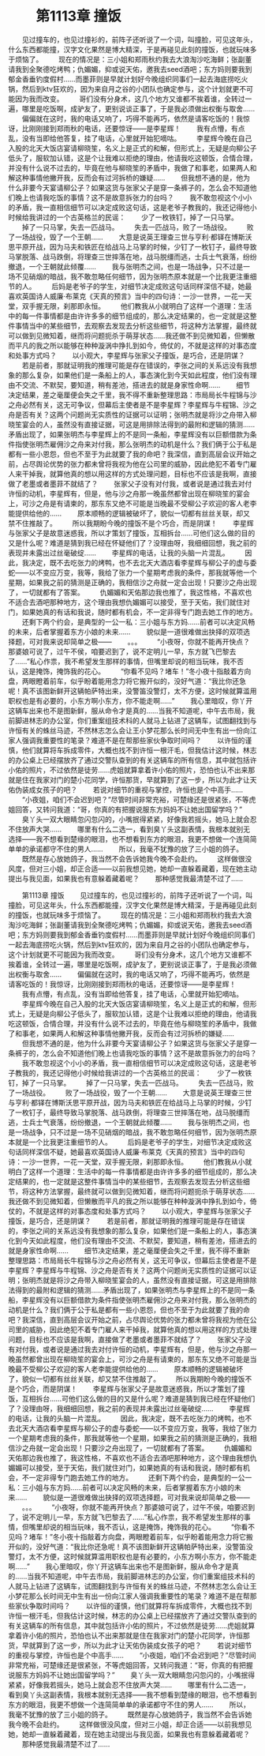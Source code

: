 # 　　第1113章 撞饭
　　见过撞车的，也见过撞衫的，前阵子还听说了一个词，叫撞脸，可见这年头，什么东西都能撞，汉字文化果然是博大精深，于是再碰见此刻的撞饭，也就玩味多于烦恼了。
　　现在的情况是：三小姐和郑雨秋约我去大浪淘沙吃海鲜；张副董请我到全聚德吃烤鸭；仇媚媚，抑或说天佑，邀我去seed酒吧；东方妈则要我到郁金香垂钓度假村……而墨菲则是早就计划好今晚组织同事们一起去海底捞吃火锅，然后到ktv狂欢的，因为来自月之谷的小团队也确定参与，这个计划就更不可能因为我而改变。
　　哥们没有分身术，这几个地方又谁都不挨着谁，全转过一遍，哪里是吃饭啊，成驴友了，更别说谈正事了，于是我必须做出权衡与取舍……
　　偏偏就在这时，我的电话又响了，巧得不能再巧，依然是请客吃饭的！我惊讶，比刚刚接到郑雨秋的电话，还要惊讶——是李星辉！
　　我有点懵，有点乱，没有当即给他答复，挂了电话，心里就开始犯嘀咕。
　　李星辉今晚在自己入股的北天大饭店宴请柳晓笙，名义上是正式的和解，但形式上，无疑是向柳公子低头了，服软加认错，这是个让我难以拒绝的理由，他请我吃这顿饭，合情合理，并没有什么说不过去的，毕竟在他与柳晓笙的矛盾中，我做了和事老，如果两人和解这种事情他撇开我，反而会有过河拆桥的嫌疑……
　　但我想不通的是，他为什么非要今天宴请柳公子？如果这货与张家父子是穿一条裤子的，怎么会不知道他们晚上也请我吃饭的事情？这不是故意拆张力的台吗？
　　我不敢忽视这个小小的矛盾，我一直相信细节可以决定成败这句话，这是老爷子教我的，我还记得他小时候给我讲过的一个古英格兰的民谣：
　　少了一枚铁钉，掉了一只马掌。
　　掉了一只马掌，失去一匹战马。
　　失去一匹战马，败了一场战役。
　　败了一场战役，毁了一个王朝……
　　大意是说英王理查三世与亨利·都铎在博斯沃思平原开战，因为马夫和铁匠在给战马上马掌的时候，少钉了一枚钉子，最终导致马掌脱落、战马跌倒，将理查三世摔落在地，战马脱缰而逃，士兵士气衰落，纷纷撤退，一个王朝就此倾覆……
　　我与张明杰之间，也是一场战争，只不过是一场不见硝烟的暗战，我不敢忽略任何细节，因为张明杰原本就是一个比我更注重细节的人。
　　后妈是老爷子的学生，对细节决定成败这句话同样深信不疑，她最喜欢英国诗人威廉·布莱克《天真的预言》当中的四句诗：一沙一世界，一花一天堂，双手握无限，刹那即永恒。
　　他们教我从小就明白了这样一个道理：生活中的每一件事情都是由许许多多的细节组成的，那么决定结果的，也一定就是这整件事情当中的某些细节，去观察去发现去分析这些细节，将这种方法掌握，最终就可以做到见微知着，继而将问题扼杀于萌芽状态……我还做不到见微知着，但懒散而平凡的我之所以能够在种种漩涡中挣扎到如今，倚仗的，不就是这样的对事态度和处事方式吗？
　　以小观大，李星辉与张家父子撞饭，是巧合，还是阴谋？
　　若是前者，那就证明我的推理可能是存在错误的，李张之间的关系远没有我想象的那么复杂，如果他们是一条船上的人，事态演化到今天如此程度，他们没有理由不交流、不默契，要知道，稍有差池，搭进去的就是身家性命啊……
　　细节决定结果，差之毫厘便会失之千里，我不得不重新整理思路：市局局长牛程锦与沙之舟必然有关，这无可争议，但幕后主使者是不是李星辉？李星辉与牛程锦、沙之舟是否有关？这两个问题尚无实质性的证据可以证明；张明杰就是将沙之舟带入柳晓笙宴会的人，虽然没有直接证据，可这是用排除法得到的最附和逻辑的猜测……矛盾出现了，如果张明杰与李星辉上的不是同一条船，李星辉没有以巨额借款为条件指使张明杰雇佣沙之舟来对付我，那么张明杰的动机是什么？我们俩于公于私是都有一些小恩怨，但也不至于为此就要了我的命吧？我深信，直到高层会议开始之前，占尽舆论优势的张力都未曾将我视为他在公司里的威胁，因此绝犯不着专门雇人来干掉我，就算他真的想以用这样的方式处理问题，目标也不应该是我啊，直接做了老墨或者墨菲不就结了？
　　张家父子没有对付我，或者说是通过我去对付许恒的动机，李星辉有，但是，他与沙之舟那一晚虽然都曾出现在柳晓笙的宴会上，可沙之舟是有请柬的，那东东又绝不可能是当晚最不受柳公子欢迎的客人老李能提供给他的……
　　原本顺畅的逻辑被破坏了，貌似一切都有丝丝关联，却又禁不住推敲了。
　　所以我期盼今晚的撞饭不是个巧合，而是阴谋！
　　李星辉与张家父子是故意迷惑我，所以才策划了撞饭，互相拆台……可他们这么做的目的又是什么呢？难道是猜到我已经在怀疑他们了？没理由呀，我细细回想，我之前的表现并未露出过丝毫破绽……
　　李星辉的电话，让我的头脑一片混乱。
　　因此，我决定，既不去吃张力的烤鸭，也不去北天大酒店看李星辉与柳公子的虚与委蛇——以不变应万变，我等，我给了张力一个星期考虑我的条件，那我就等他一个星期，如果我之前的猜测是正确的，我相信沙之舟就一定会出现！只要沙之舟出现了，一切就都有了答案。
　　仇媚媚和天佑那边我也推了，我这性格，不喜欢也不适合去酒吧那种地方，这个理由我想仇媚媚可以接受，至于天佑，我们就住对门，如果她真的有话和我说，随时都有机会，不一定非得专门跑去她工作的地方。
　　还剩下两个约会，是典型的一公一私：三小姐与东方妈……前者可以决定风畅的未来，后者掌握着东方小娘的未来……
　　貌似是一道很难做出抉择的双项选择题，可对我来说却简单之极——
　　。。。
　　“小夜呀，你就不能再开快点？那婆娘可说了，过午不侯，咱要迟到了，说不定明儿一早，东方就飞巴黎去了……”私心作祟，我不希望发生那样的事情，但嘴里却说的相当玩味，我不否认，这是掩饰，掩饰我的花心。
　　“你看不见吗？堵车！”冬小夜十指敲着方向盘，两眼瞪着前车，似乎盼着能用念力将它搬开似的，没好气道：“我比你还急呢！真不该图新鲜开这辆帕萨特出来，没警笛没警灯，太不方便，这时候就算滥用职权也是有必要的，小东方啊小东方，你不能走啊……”
　　我心里暗叹，你丫开这辆车出来也不是图新鲜，服从命令才是真的……当我不知道呢，中午去市局，我前脚进林志的办公室，你们重案组技术科的人就马上钻进了这辆车，试图翻找到与许恒有关的蛛丝马迹，不然林志怎么会让王小梦花那么长时间无中生有出一份向江家人强调我重要性的笔录？难道不是在帮那些家伙争取时间吗？
　　以许恒的谨慎，他们就算将车拆成零件，大概也找不到许恒一根汗毛，但我估计这时候，林志的办公桌上已经摆放齐了通过交警队查到的有关这辆车的所有信息，其中就包括许小佑的照片，不过依然是徒劳……虎姐就算拿着许小佑的照片，恐怕也认不出来那就是住在我家对门的楚小花同学，许恒那货，早就算到了这一步，所以为此才让天佑伪装成女孩子的吧？
　　若说对细节的重视与掌控，许恒也是个中高手……
　　“小夜姐，咱们不会迟到吧？”尽管时间非常充裕，可楚缘还是很紧张，不等虎姐回答，又转问我道：“哥，你真的有把握说服东方妈妈不让她出国留学吗？”
　　臭丫头一双大眼睛忽闪忽闪的，小嘴抿得紧紧，好像我若摇头，她马上就会忍不住放声大哭……
　　哪里有什么二选一，看到臭丫头这副表情，我根本就别无选择——我不想看到楚缘的眼泪，也不想看到东方的眼泪，我更不想做一个连简简单单的承诺都守不住的男人……
　　所以，我毫不犹豫的放了三小姐的鸽子。
　　既然是存心放她鸽子，我当然不会告诉她我今晚不会赴约。
　　这样做很没风度，但对三小姐，却正合适——以前我想见她，她却一直躲着藏着，现在她主动提出与我见面，如果我也有意躲着藏着呢？
　　那种感觉我最清楚不过了……

　　第1113章 撞饭
　　见过撞车的，也见过撞衫的，前阵子还听说了一个词，叫撞脸，可见这年头，什么东西都能撞，汉字文化果然是博大精深，于是再碰见此刻的撞饭，也就玩味多于烦恼了。
　　现在的情况是：三小姐和郑雨秋约我去大浪淘沙吃海鲜；张副董请我到全聚德吃烤鸭；仇媚媚，抑或说天佑，邀我去seed酒吧；东方妈则要我到郁金香垂钓度假村……而墨菲则是早就计划好今晚组织同事们一起去海底捞吃火锅，然后到ktv狂欢的，因为来自月之谷的小团队也确定参与，这个计划就更不可能因为我而改变。
　　哥们没有分身术，这几个地方又谁都不挨着谁，全转过一遍，哪里是吃饭啊，成驴友了，更别说谈正事了，于是我必须做出权衡与取舍……
　　偏偏就在这时，我的电话又响了，巧得不能再巧，依然是请客吃饭的！我惊讶，比刚刚接到郑雨秋的电话，还要惊讶——是李星辉！
　　我有点懵，有点乱，没有当即给他答复，挂了电话，心里就开始犯嘀咕。
　　李星辉今晚在自己入股的北天大饭店宴请柳晓笙，名义上是正式的和解，但形式上，无疑是向柳公子低头了，服软加认错，这是个让我难以拒绝的理由，他请我吃这顿饭，合情合理，并没有什么说不过去的，毕竟在他与柳晓笙的矛盾中，我做了和事老，如果两人和解这种事情他撇开我，反而会有过河拆桥的嫌疑……
　　但我想不通的是，他为什么非要今天宴请柳公子？如果这货与张家父子是穿一条裤子的，怎么会不知道他们晚上也请我吃饭的事情？这不是故意拆张力的台吗？
　　我不敢忽视这个小小的矛盾，我一直相信细节可以决定成败这句话，这是老爷子教我的，我还记得他小时候给我讲过的一个古英格兰的民谣：
　　少了一枚铁钉，掉了一只马掌。
　　掉了一只马掌，失去一匹战马。
　　失去一匹战马，败了一场战役。
　　败了一场战役，毁了一个王朝……
　　大意是说英王理查三世与亨利·都铎在博斯沃思平原开战，因为马夫和铁匠在给战马上马掌的时候，少钉了一枚钉子，最终导致马掌脱落、战马跌倒，将理查三世摔落在地，战马脱缰而逃，士兵士气衰落，纷纷撤退，一个王朝就此倾覆……
　　我与张明杰之间，也是一场战争，只不过是一场不见硝烟的暗战，我不敢忽略任何细节，因为张明杰原本就是一个比我更注重细节的人。
　　后妈是老爷子的学生，对细节决定成败这句话同样深信不疑，她最喜欢英国诗人威廉·布莱克《天真的预言》当中的四句诗：一沙一世界，一花一天堂，双手握无限，刹那即永恒。
　　他们教我从小就明白了这样一个道理：生活中的每一件事情都是由许许多多的细节组成的，那么决定结果的，也一定就是这整件事情当中的某些细节，去观察去发现去分析这些细节，将这种方法掌握，最终就可以做到见微知着，继而将问题扼杀于萌芽状态……我还做不到见微知着，但懒散而平凡的我之所以能够在种种漩涡中挣扎到如今，倚仗的，不就是这样的对事态度和处事方式吗？
　　以小观大，李星辉与张家父子撞饭，是巧合，还是阴谋？
　　若是前者，那就证明我的推理可能是存在错误的，李张之间的关系远没有我想象的那么复杂，如果他们是一条船上的人，事态演化到今天如此程度，他们没有理由不交流、不默契，要知道，稍有差池，搭进去的就是身家性命啊……
　　细节决定结果，差之毫厘便会失之千里，我不得不重新整理思路：市局局长牛程锦与沙之舟必然有关，这无可争议，但幕后主使者是不是李星辉？李星辉与牛程锦、沙之舟是否有关？这两个问题尚无实质性的证据可以证明；张明杰就是将沙之舟带入柳晓笙宴会的人，虽然没有直接证据，可这是用排除法得到的最附和逻辑的猜测……矛盾出现了，如果张明杰与李星辉上的不是同一条船，李星辉没有以巨额借款为条件指使张明杰雇佣沙之舟来对付我，那么张明杰的动机是什么？我们俩于公于私是都有一些小恩怨，但也不至于为此就要了我的命吧？我深信，直到高层会议开始之前，占尽舆论优势的张力都未曾将我视为他在公司里的威胁，因此绝犯不着专门雇人来干掉我，就算他真的想以用这样的方式处理问题，目标也不应该是我啊，直接做了老墨或者墨菲不就结了？
　　张家父子没有对付我，或者说是通过我去对付许恒的动机，李星辉有，但是，他与沙之舟那一晚虽然都曾出现在柳晓笙的宴会上，可沙之舟是有请柬的，那东东又绝不可能是当晚最不受柳公子欢迎的客人老李能提供给他的……
　　原本顺畅的逻辑被破坏了，貌似一切都有丝丝关联，却又禁不住推敲了。
　　所以我期盼今晚的撞饭不是个巧合，而是阴谋！
　　李星辉与张家父子是故意迷惑我，所以才策划了撞饭，互相拆台……可他们这么做的目的又是什么呢？难道是猜到我已经在怀疑他们了？没理由呀，我细细回想，我之前的表现并未露出过丝毫破绽……
　　李星辉的电话，让我的头脑一片混乱。
　　因此，我决定，既不去吃张力的烤鸭，也不去北天大酒店看李星辉与柳公子的虚与委蛇——以不变应万变，我等，我给了张力一个星期考虑我的条件，那我就等他一个星期，如果我之前的猜测是正确的，我相信沙之舟就一定会出现！只要沙之舟出现了，一切就都有了答案。
　　仇媚媚和天佑那边我也推了，我这性格，不喜欢也不适合去酒吧那种地方，这个理由我想仇媚媚可以接受，至于天佑，我们就住对门，如果她真的有话和我说，随时都有机会，不一定非得专门跑去她工作的地方。
　　还剩下两个约会，是典型的一公一私：三小姐与东方妈……前者可以决定风畅的未来，后者掌握着东方小娘的未来……
　　貌似是一道很难做出抉择的双项选择题，可对我来说却简单之极——
　　。。。
　　“小夜呀，你就不能再开快点？那婆娘可说了，过午不侯，咱要迟到了，说不定明儿一早，东方就飞巴黎去了……”私心作祟，我不希望发生那样的事情，但嘴里却说的相当玩味，我不否认，这是掩饰，掩饰我的花心。
　　“你看不见吗？堵车！”冬小夜十指敲着方向盘，两眼瞪着前车，似乎盼着能用念力将它搬开似的，没好气道：“我比你还急呢！真不该图新鲜开这辆帕萨特出来，没警笛没警灯，太不方便，这时候就算滥用职权也是有必要的，小东方啊小东方，你不能走啊……”
　　我心里暗叹，你丫开这辆车出来也不是图新鲜，服从命令才是真的……当我不知道呢，中午去市局，我前脚进林志的办公室，你们重案组技术科的人就马上钻进了这辆车，试图翻找到与许恒有关的蛛丝马迹，不然林志怎么会让王小梦花那么长时间无中生有出一份向江家人强调我重要性的笔录？难道不是在帮那些家伙争取时间吗？
　　以许恒的谨慎，他们就算将车拆成零件，大概也找不到许恒一根汗毛，但我估计这时候，林志的办公桌上已经摆放齐了通过交警队查到的有关这辆车的所有信息，其中就包括许小佑的照片，不过依然是徒劳……虎姐就算拿着许小佑的照片，恐怕也认不出来那就是住在我家对门的楚小花同学，许恒那货，早就算到了这一步，所以为此才让天佑伪装成女孩子的吧？
　　若说对细节的重视与掌控，许恒也是个中高手……
　　“小夜姐，咱们不会迟到吧？”尽管时间非常充裕，可楚缘还是很紧张，不等虎姐回答，又转问我道：“哥，你真的有把握说服东方妈妈不让她出国留学吗？”
　　臭丫头一双大眼睛忽闪忽闪的，小嘴抿得紧紧，好像我若摇头，她马上就会忍不住放声大哭……
　　哪里有什么二选一，看到臭丫头这副表情，我根本就别无选择——我不想看到楚缘的眼泪，也不想看到东方的眼泪，我更不想做一个连简简单单的承诺都守不住的男人……
　　所以，我毫不犹豫的放了三小姐的鸽子。
　　既然是存心放她鸽子，我当然不会告诉她我今晚不会赴约。
　　这样做很没风度，但对三小姐，却正合适——以前我想见她，她却一直躲着藏着，现在她主动提出与我见面，如果我也有意躲着藏着呢？
　　那种感觉我最清楚不过了……
